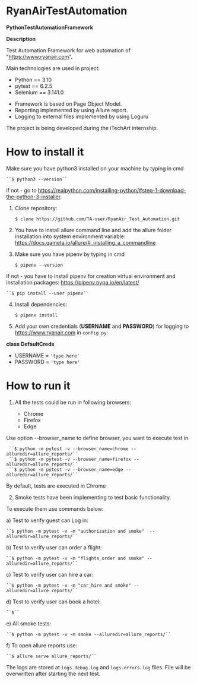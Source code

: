 # RyanAirTestAutomation
**PythonTestAutomationFramework**

**Description**

Test Automation Framework for web automation of  "https://www.ryanair.com".

Main technologies are used in project:

- Python == 3.10
- pytest == 6.2.5
- Selenium == 3.141.0

* Framework is based on Page Object Model. 
* Reporting implemented by using Allure report.
* Logging to external files implemented by using Loguru

The project is being developed during the iTechArt internship.

# How to install it

Make sure you have python3 installed on your machine by typing in cmd 

    ``$ python3 --version`` 

if not - go to https://realpython.com/installing-python/#step-1-download-the-python-3-installer.

1. Clone repository: 

    ``$ clone https://github.com/TA-user/RyanAir_Test_Automation.git``

2. You have to install allure command line and add the allure folder installation into system environment variable: https://docs.qameta.io/allure/#_installing_a_commandline

3. Make sure you have pipenv by typing in cmd 
  
    ``$ pipenv --version`` 
  
If not - you have to install pipenv for creation virtual environment and installation packages: https://pipenv.pypa.io/en/latest/

    ``$ pip install --user pipenv``

4. Install dependencies:

    ``$ pipenv install``

5. Add your own credentials (**USERNAME** and **PASSWORD**) for logging to https://www.ryanair.com in ``config.py``:

**class DefaultCreds**
* USERNAME = ``'type here'``
* PASSWORD = ``'type here'``

# How to run it

1. All the tests could be run in following browsers:

    - Chrome
    - Firefox
    - Edge
   
Use option --browser_name to define browser, you want to execute test in

     ``$ python -m pytest -v --browser_name=chrome --alluredir=allure_reports/``
     ``$ python -m pytest -v --browser_name=firefox --alluredir=allure_reports/``
     ``$ python -m pytest -v --browser_name=edge --alluredir=allure_reports/``

By default, tests are executed in Chrome

2. Smoke tests have been implementing to test basic functionality. 

To execute them use commands below:

a) Test to verify guest can Log in:

    ``$ python -m pytest -v -m "authorization and smoke"  --alluredir=allure_reports/``

b) Test to verify user can order a flight:  

    ``$ python -m pytest -v -m "flights_order and smoke" --alluredir=allure_reports/``

c) Test to verify user can hire a car:

    ``$ python -m pytest -v -m "car_hire and smoke" --alluredir=allure_reports/``

d) Test to verify user can book a hotel:

    ``$``

e) All smoke tests:

    ``$ python -m pytest -v -m smoke --alluredir=allure_reports/``

f) To open allure reports use: 

    ``$ allure serve allure_reports/``

The logs are stored at ``logs.debug.log`` and ``logs.errors.log`` files. 
File will be overwritten after starting the next test.
